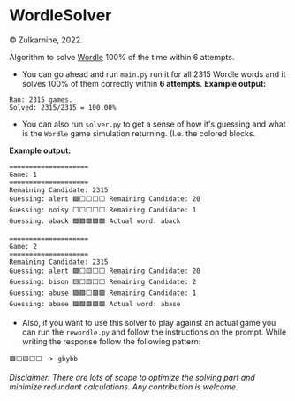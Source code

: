 # WordleSolver

&copy; Zulkarnine, 2022.

Algorithm to solve [Wordle](https://www.powerlanguage.co.uk/wordle/) 100% of the time within 6 attempts.

- You can go ahead and run `main.py` run it for all 2315 Wordle words and it solves 100% of them correctly within **6 attempts**.
**Example output:**
```
Ran: 2315 games.
Solved: 2315/2315 = 100.00%
```

- You can also run `solver.py` to get a sense of how it's guessing and what is the `Wordle` game simulation returning. (I.e. the colored blocks.

**Example output:**
```
====================
Game: 1
====================
Remaining Candidate: 2315
Guessing: alert 🟩️⬜️⬜️⬜️⬜️ Remaining Candidate: 20
Guessing: noisy ⬜️⬜️⬜️⬜️⬜️ Remaining Candidate: 1
Guessing: aback 🟩️🟩️🟩️🟩️🟩️ Actual word: aback

====================
Game: 2
====================
Remaining Candidate: 2315
Guessing: alert 🟩️⬜️🟨⬜️⬜️ Remaining Candidate: 20
Guessing: bison 🟨⬜️🟨⬜️⬜️ Remaining Candidate: 2
Guessing: abuse 🟩️🟩️⬜️🟩️🟩️ Remaining Candidate: 1
Guessing: abase 🟩️🟩️🟩️🟩️🟩️ Actual word: abase
```

- Also, if you want to use this solver to play against an actual game you can run the `rewordle.py` and follow the instructions on the prompt. While writing the response follow the following pattern:
```
🟩️⬜️🟨⬜️⬜️ -> gbybb
```

*Disclaimer: There are lots of scope to optimize the solving part and minimize redundant calculations. Any contribution is welcome.*
